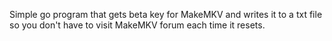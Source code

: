Simple go program that gets beta key for MakeMKV and writes it to a txt file so you don't have to visit MakeMKV forum each time it resets.
